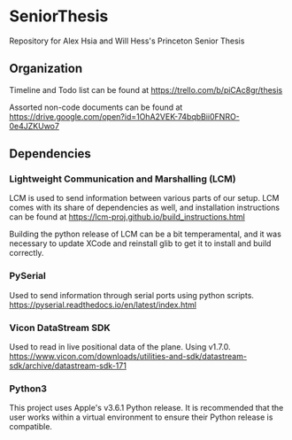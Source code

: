 # SeniorThesis
Repository for Alex Hsia and Will Hess's Princeton Senior Thesis

## Organization
Timeline and Todo list can be found at https://trello.com/b/piCAc8gr/thesis

Assorted non-code documents can be found at https://drive.google.com/open?id=1OhA2VEK-74bqbBii0FNRO-0e4JZKUwo7

## Dependencies
### Lightweight Communication and Marshalling (LCM)
LCM is used to send information between various parts of our setup. LCM comes with its share of dependencies as well, and installation instructions can be found at https://lcm-proj.github.io/build_instructions.html

Building the python release of LCM can be a bit temperamental, and it was necessary to update XCode and reinstall glib to get it to install and build correctly.

### PySerial
Used to send information through serial ports using python scripts. https://pyserial.readthedocs.io/en/latest/index.html

### Vicon DataStream SDK
Used to read in live positional data of the plane. Using v1.7.0.
https://www.vicon.com/downloads/utilities-and-sdk/datastream-sdk/archive/datastream-sdk-171

### Python3
This project uses Apple's v3.6.1 Python release. It is recommended that the user works within a virtual environment to ensure their Python release is compatible.
